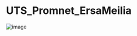 # UTS_Promnet_ErsaMeilia
![image](https://github.com/Ersamey/UTS_Promnet_Webreact/assets/134057847/3cee0341-78bf-44f1-8b9a-272526fab0a9)
